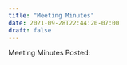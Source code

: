 ```yaml
---
title: "Meeting Minutes"
date: 2021-09-28T22:44:20-07:00
draft: false
---
```


Meeting Minutes Posted:



